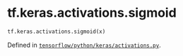 <div itemscope itemtype="http://developers.google.com/ReferenceObject">
<meta itemprop="name" content="tf.keras.activations.sigmoid" />
<meta itemprop="path" content="Stable" />
</div>

# tf.keras.activations.sigmoid

``` python
tf.keras.activations.sigmoid(x)
```



Defined in [`tensorflow/python/keras/activations.py`](/code/stable/tensorflow/python/keras/activations.py).

